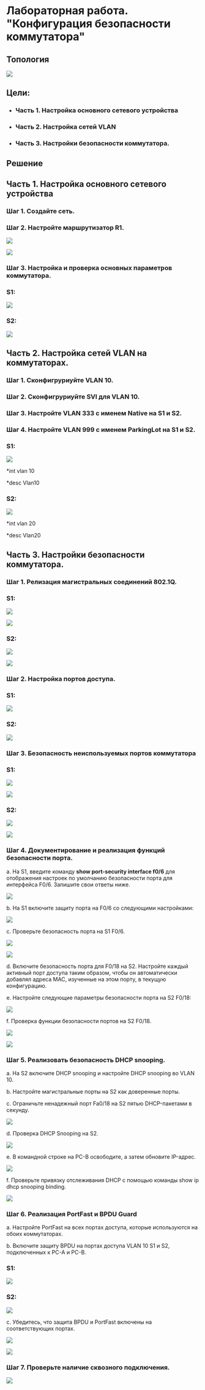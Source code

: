 # **Лабораторная работа. "Конфигурация безопасности коммутатора"**
## **Топология** 
![](https://github.com/ivanbondarev1/Otus/blob/main/DZ9/Топология.png?raw=true)

## **Цели:**
+ ### Часть 1. Настройка основного сетевого устройства
+ ### Часть 2. Настройка сетей VLAN
+ ### Часть 3. Настройки безопасности коммутатора.


## **Решение**
## **Часть 1. Настройка основного сетевого устройства**

### **Шаг 1. Создайте сеть.**
### **Шаг 2. Настройте маршрутизатор R1.**

![](https://github.com/ivanbondarev1/Otus/blob/main/DZ9/R1.png?raw=true)


![](https://github.com/ivanbondarev1/Otus/blob/main/DZ9/R1_brief.png?raw=true)


### **Шаг 3. Настройка и проверка основных параметров коммутатора.**

### S1:

![](https://github.com/ivanbondarev1/Otus/blob/main/DZ9/DescS1.png?raw=true)


### S2:

![](https://github.com/ivanbondarev1/Otus/blob/main/DZ9/DescS2.png?raw=true)


## **Часть 2. Настройка сетей VLAN на коммутаторах.**

### **Шаг 1. Сконфигруриуйте VLAN 10.**


### **Шаг 2. Сконфигруриуйте SVI для VLAN 10.**

### **Шаг 3. Настройте VLAN 333 с именем Native на S1 и S2.**

### **Шаг 4. Настройте VLAN 999 с именем ParkingLot на S1 и S2.**

### S1:

![](https://github.com/ivanbondarev1/Otus/blob/main/DZ9/Lot_S1.png?raw=true)

*int vlan 10

*desc Vlan10

### S2:

![](https://github.com/ivanbondarev1/Otus/blob/main/DZ9/Lot_S2.png?raw=true)


*int vlan 20

*desc Vlan20

## **Часть 3. Настройки безопасности коммутатора.**

### **Шаг 1. Релизация магистральных соединений 802.1Q.**

### S1:

![](https://github.com/ivanbondarev1/Otus/blob/main/DZ9/TrunkS1.png?raw=true)

![](https://github.com/ivanbondarev1/Otus/blob/main/DZ9/NON1.png?raw=true)


### S2:

![](https://github.com/ivanbondarev1/Otus/blob/main/DZ9/TrunkS2.png?raw=true)


![](https://github.com/ivanbondarev1/Otus/blob/main/DZ9/NON2.png?raw=true)


### **Шаг 2. Настройка портов доступа.**

### S1:

![](https://github.com/ivanbondarev1/Otus/blob/main/DZ9/AC(S1).png?raw=true)



### S2:

![](https://github.com/ivanbondarev1/Otus/blob/main/DZ9/AC(S2).png?raw=true)


### **Шаг 3. Безопасность неиспользуемых портов коммутатора**

### S1:

![](https://github.com/ivanbondarev1/Otus/blob/main/DZ9/SH1.png?raw=true)

![](https://github.com/ivanbondarev1/Otus/blob/main/DZ9/ST1.png?raw=true)


### S2:

![](https://github.com/ivanbondarev1/Otus/blob/main/DZ9/SH2.png?raw=true)

![](https://github.com/ivanbondarev1/Otus/blob/main/DZ9/ST2.png?raw=true)



### **Шаг 4. Документирование и реализация функций безопасности порта.**

a.	На S1, введите команду **show port-security interface f0/6**  для отображения настроек по умолчанию безопасности порта для интерфейса F0/6. Запишите свои ответы ниже.

![](https://github.com/ivanbondarev1/Otus/blob/main/DZ9/SH_PORTSEC1.png?raw=true)



b.	На S1 включите защиту порта на F0/6 со следующими настройками:


![](https://github.com/ivanbondarev1/Otus/blob/main/DZ9/Conf_portsec1.png?raw=true)


c. Проверьте безопасность порта на S1 F0/6.

![](https://github.com/ivanbondarev1/Otus/blob/main/DZ9/Protect(S1).png?raw=true)

![](https://github.com/ivanbondarev1/Otus/blob/main/DZ9/portsec(S1).png?raw=true)


d.	Включите безопасность порта для F0/18 на S2. Настройте каждый активный порт доступа таким образом, чтобы он автоматически добавлял адреса МАС, изученные на этом порту, в текущую конфигурацию.


e.	Настройте следующие параметры безопасности порта на S2 F0/18:

![](https://github.com/ivanbondarev1/Otus/blob/main/DZ9/Protect(S2).png?raw=true)



f.	Проверка функции безопасности портов на S2 F0/18.

![](https://github.com/ivanbondarev1/Otus/blob/main/DZ9/fa018(S2).png?raw=true)


![](https://github.com/ivanbondarev1/Otus/blob/main/DZ9/portsec(S2).png?raw=true)




### **Шаг 5. Реализовать безопасность DHCP snooping.**


a.	На S2 включите DHCP snooping и настройте DHCP snooping во VLAN 10.


b.	Настройте магистральные порты на S2 как доверенные порты.


c.	Ограничьте ненадежный порт Fa0/18 на S2 пятью DHCP-пакетами в секунду.


![](https://github.com/ivanbondarev1/Otus/blob/main/DZ9/Limit(S2).png?raw=true)


d.	Проверка DHCP Snooping на S2.

![](https://github.com/ivanbondarev1/Otus/blob/main/DZ9/SH(SNOOP)S2.png?raw=true)


e.	В командной строке на PC-B освободите, а затем обновите IP-адрес.

![](https://github.com/ivanbondarev1/Otus/blob/main/DZ9/release(S2).png?raw=true)


f.	Проверьте привязку отслеживания DHCP с помощью команды show ip dhcp snooping binding.

![](https://github.com/ivanbondarev1/Otus/blob/main/DZ9/Bind(S2).png?raw=true)



### **Шаг 6. Реализация PortFast и BPDU Guard**


a.	Настройте PortFast на всех портах доступа, которые используются на обоих коммутаторах.



b.	Включите защиту BPDU на портах доступа VLAN 10 S1 и S2, подключенных к PC-A и PC-B.


### S1:

![](https://github.com/ivanbondarev1/Otus/blob/main/DZ9/bpduguard(S1).png?raw=true)

### S2:

![](https://github.com/ivanbondarev1/Otus/blob/main/DZ9/bpduguard(S2).png?raw=true)



c.	Убедитесь, что защита BPDU и PortFast включены на соответствующих портах.

![](https://github.com/ivanbondarev1/Otus/blob/main/DZ9/detail(S1).png?raw=true)


![](https://github.com/ivanbondarev1/Otus/blob/main/DZ9/run(S1).png?raw=true)

### **Шаг 7. Проверьте наличие сквозного ⁪подключения.**

![](https://github.com/ivanbondarev1/Otus/blob/main/DZ9/Ping.png?raw=true)












